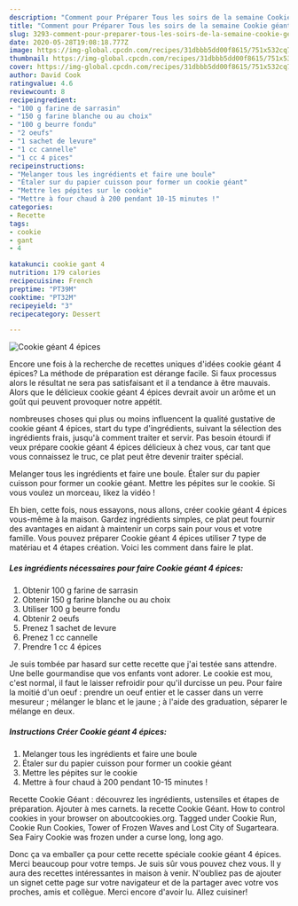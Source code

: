 ```yaml
---
description: "Comment pour Préparer Tous les soirs de la semaine Cookie géant 4 épices"
title: "Comment pour Préparer Tous les soirs de la semaine Cookie géant 4 épices"
slug: 3293-comment-pour-preparer-tous-les-soirs-de-la-semaine-cookie-geant-4-epices
date: 2020-05-28T19:08:18.777Z
image: https://img-global.cpcdn.com/recipes/31dbbb5dd00f8615/751x532cq70/cookie-geant-4-epices-photo-principale-de-la-recette.jpg
thumbnail: https://img-global.cpcdn.com/recipes/31dbbb5dd00f8615/751x532cq70/cookie-geant-4-epices-photo-principale-de-la-recette.jpg
cover: https://img-global.cpcdn.com/recipes/31dbbb5dd00f8615/751x532cq70/cookie-geant-4-epices-photo-principale-de-la-recette.jpg
author: David Cook
ratingvalue: 4.6
reviewcount: 8
recipeingredient:
- "100 g farine de sarrasin"
- "150 g farine blanche ou au choix"
- "100 g beurre fondu"
- "2 oeufs"
- "1 sachet de levure"
- "1 cc cannelle"
- "1 cc 4 pices"
recipeinstructions:
- "Melanger tous les ingrédients et faire une boule"
- "Étaler sur du papier cuisson pour former un cookie géant"
- "Mettre les pépites sur le cookie"
- "Mettre à four chaud à 200 pendant 10-15 minutes !"
categories:
- Recette
tags:
- cookie
- gant
- 4

katakunci: cookie gant 4 
nutrition: 179 calories
recipecuisine: French
preptime: "PT39M"
cooktime: "PT32M"
recipeyield: "3"
recipecategory: Dessert

---
```



![Cookie géant 4 épices](https://img-global.cpcdn.com/recipes/31dbbb5dd00f8615/751x532cq70/cookie-geant-4-epices-photo-principale-de-la-recette.jpg)

Encore une fois à la recherche de recettes uniques d'idées cookie géant 4 épices? La méthode de préparation est dérange facile. Si faux processus alors le résultat ne sera pas satisfaisant et il a tendance à être mauvais. Alors que le délicieux cookie géant 4 épices devrait avoir un arôme et un goût qui peuvent provoquer notre appétit.

nombreuses choses qui plus ou moins influencent la qualité gustative de cookie géant 4 épices, start du type d'ingrédients, suivant la sélection des ingrédients frais, jusqu'à comment traiter et servir. Pas besoin étourdi if veux prépare cookie géant 4 épices délicieux à chez vous, car tant que vous connaissez le truc, ce plat peut être devenir traiter spécial.

Melanger tous les ingrédients et faire une boule. Étaler sur du papier cuisson pour former un cookie géant. Mettre les pépites sur le cookie. Si vous voulez un morceau, likez la vidéo !


Eh bien, cette fois, nous essayons, nous allons, créer cookie géant 4 épices vous-même à la maison. Gardez ingrédients simples, ce plat peut fournir des avantages en aidant à maintenir un corps sain pour vous et votre famille. Vous pouvez préparer Cookie géant 4 épices utiliser 7 type de matériau et 4 étapes création. Voici les comment dans faire le plat.

<!--inarticleads1-->

##### Les ingrédients nécessaires pour faire Cookie géant 4 épices:

1. Obtenir 100 g farine de sarrasin
1. Obtenir 150 g farine blanche ou au choix
1. Utiliser 100 g beurre fondu
1. Obtenir 2 oeufs
1. Prenez 1 sachet de levure
1. Prenez 1 cc cannelle
1. Prendre 1 cc 4 épices


Je suis tombée par hasard sur cette recette que j&#39;ai testée sans attendre. Une belle gourmandise que vos enfants vont adorer. Le cookie est mou, c&#39;est normal, il faut le laisser refroidir pour qu&#39;il durcisse un peu. Pour faire la moitié d&#39;un oeuf : prendre un oeuf entier et le casser dans un verre mesureur ; mélanger le blanc et le jaune ; à l&#39;aide des graduation, séparer le mélange en deux. 

<!--inarticleads2-->

##### Instructions Créer Cookie géant 4 épices:

1. Melanger tous les ingrédients et faire une boule
1. Étaler sur du papier cuisson pour former un cookie géant
1. Mettre les pépites sur le cookie
1. Mettre à four chaud à 200 pendant 10-15 minutes !


Recette Cookie Géant : découvrez les ingrédients, ustensiles et étapes de préparation. Ajouter à mes carnets. la recette Cookie Géant. How to control cookies in your browser on aboutcookies.org. Tagged under Cookie Run, Cookie Run Cookies, Tower of Frozen Waves and Lost City of Sugarteara. Sea Fairy Cookie was frozen under a curse long, long ago. 


Donc ça va emballer ça pour cette recette spéciale cookie géant 4 épices. Merci beaucoup pour votre temps. Je suis sûr vous pouvez chez vous. Il y aura des recettes  intéressantes in maison à venir. N'oubliez pas de ajouter un signet cette page sur votre navigateur et de la partager avec votre vos proches, amis et collègue. Merci encore d'avoir lu. Allez cuisiner!
